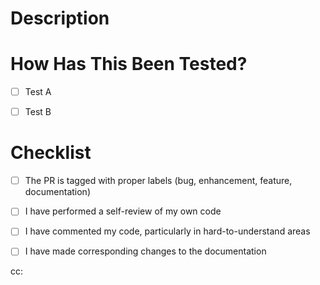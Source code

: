 # Description
<!-- Please include a summary of the change and which issue is fixed.
Please also include relevant motivation and context.
List any dependencies that are required for this change.
-->


# How Has This Been Tested?
<!-- Please describe the tests that you ran to verify your changes.
Provide instructions so we can reproduce.
-->

- [ ] Test A
- [ ] Test B


# Checklist
- [ ] The PR is tagged with proper labels (bug, enhancement, feature, documentation)
- [ ] I have performed a self-review of my own code
- [ ] I have commented my code, particularly in hard-to-understand areas
- [ ] I have made corresponding changes to the documentation


cc:
<!-- Optionally mention someone to let them know about this pull request -->
